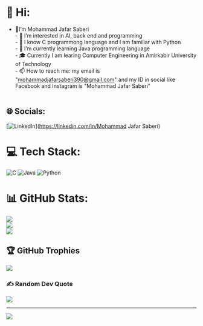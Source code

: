 # 👋 Hi:
-  💫I’m Mohammad Jafar Saberi<br>- 👀 I’m interested in AI, back end and programming<br>- 📔 I know C programmong language and I am familiar with Python<br>- 🌱 I’m currently learning Java programming language<br>- 🎓 Currently I am learing Computer Engineering in Amirkabir University of Technology<br>- 📫 How to reach me: my email is "mohammadjafarsaberi390@gmail.com" and my ID in social like Facebook and Instagram is "Mohammad Jafar Saberi"<br><br>


## 🌐 Socials:
[![LinkedIn](https://img.shields.io/badge/LinkedIn-%230077B5.svg?logo=linkedin&logoColor=white)](https://linkedin.com/in/Mohammad Jafar Saberi) 

# 💻 Tech Stack:
![C](https://img.shields.io/badge/c-%2300599C.svg?style=for-the-badge&logo=c&logoColor=white) ![Java](https://img.shields.io/badge/java-%23ED8B00.svg?style=for-the-badge&logo=openjdk&logoColor=white) ![Python](https://img.shields.io/badge/python-3670A0?style=for-the-badge&logo=python&logoColor=ffdd54)
# 📊 GitHub Stats:
![](https://github-readme-stats.vercel.app/api?username=jafarsaberi13&theme=dark&hide_border=false&include_all_commits=true&count_private=false)<br/>
![](https://github-readme-streak-stats.herokuapp.com/?user=jafarsaberi13&theme=dark&hide_border=false)<br/>
![](https://github-readme-stats.vercel.app/api/top-langs/?username=jafarsaberi13&theme=dark&hide_border=false&include_all_commits=true&count_private=false&layout=compact)

## 🏆 GitHub Trophies
![](https://github-profile-trophy.vercel.app/?username=jafarsaberi13&theme=radical&no-frame=false&no-bg=true&margin-w=4)

### ✍️ Random Dev Quote
![](https://quotes-github-readme.vercel.app/api?type=vetical&theme=radical)

---
[![](https://visitcount.itsvg.in/api?id=jafarsaberi13&icon=2&color=3)](https://visitcount.itsvg.in)

<!-- Proudly created with GPRM ( https://gprm.itsvg.in ) -->
